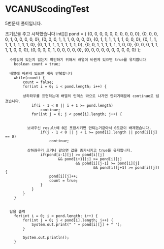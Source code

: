 # VCANUScodingTest
5번문제 풀이입니다.

초기값을 주고 시작했습니다
int[][] pond = {
    			{0, 0, 0, 0, 0, 0, 0, 0, 0, 0},
    			{0, 0, 0, 0, 1, 0, 0, 0, 0, 0},
    			{0, 0, 0, 1, 1, 1, 0, 0, 0, 0},
    			{0, 1, 1, 1, 1, 1, 1, 0, 0, 0},
    			{0, 1, 1, 1, 1, 1, 1, 1, 1, 0},
    			{0, 1, 1, 1, 1, 1, 1, 1, 1, 0},
    			{0, 0, 1, 1, 1, 1, 1, 1, 0, 0},
    			{0, 0, 0, 1, 1, 1, 1, 0, 0, 0},
    			{0, 0, 0, 0, 1, 0, 0, 0, 0, 0},
    			{0, 0, 0, 0, 0, 0, 0, 0, 0, 0}
    	};
    	
      수정값이 있는지 없는지 확인하기 위해서 배열이 바뀐게 있으면 true를 유지합니다
    	boolean count = true;
    	
      배열에 바뀐게 있으면 계속 반복합니다
    	while(count) {
    		count = false;  
    		for(int i = 0; i < pond.length; i++) {
            
            상하좌우를 표현하는데 배열의 인덱스 밖으로 나가면 안되기때문에 continue로 넘겼습니다.
        		if(i - 1 < 0 || i + 1 >= pond.length)
        			continue;
        		for(int j = 0; j < pond[i].length; j++) {
        			
              
              보내주신 result에 0은 포함시키면 안되는거같아서 0도같이 배제했습니다.
        			if(j - 1 < 0 || j + 1 >= pond[i].length || pond[i][j] == 0)
            			continue;
        			
              상하좌우가 크거나 같으면 값을 증가시키고 true를 유지합니다.
        			if(pond[i-1][j] >= pond[i][j] 
        					&& pond[i+1][j] >= pond[i][j] 
        							&& pond[i][j-1] >= pond[i][j] 
        									&& pond[i][j+1] >= pond[i][j]) {
        				pond[i][j]++;
        				count = true;
        			}
        		}
        	}
    	}
    	
    	
      답을 출력
    	for(int i = 0; i < pond.length; i++) {
    		for(int j = 0; j < pond[i].length; j++) {
    			System.out.print(" " + pond[i][j] + " ");
    		}
    		
    		System.out.println();
    	}
